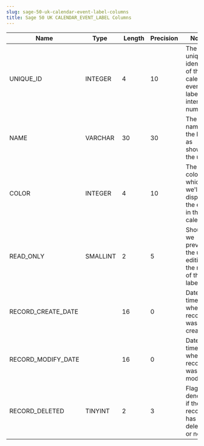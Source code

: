 ```yaml
---
slug: sage-50-uk-calendar-event-label-columns
title: Sage 50 UK CALENDAR_EVENT_LABEL Columns
---
```

| Name | Type  |  Length | Precision  |  Notes  | Example |
| --- | --- | --- | --- | --- | --- |
| UNIQUE_ID | INTEGER | 4 | 10 | The unique identifier of this calendar event label (an internal number) | 1 |
| NAME | VARCHAR | 30 | 30 | The name of the label, as shown to the user | None |
| COLOR | INTEGER | 4 | 10 | The colour in which we'll display the event in the calendar | 16777215 |
| READ_ONLY | SMALLINT | 2 | 5 | Should we prevent the user editing the name of this label? | 1 |
| RECORD_CREATE_DATE |  | 16 | 0 | Date and time when the record was created. | 27/04/2010 17:16:58 |
| RECORD_MODIFY_DATE |  | 16 | 0 | Date and time when the record was modified. | 04/08/2017 14:18:54 |
| RECORD_DELETED | TINYINT | 2 | 3 | Flag denoting if the record has been deleted or not. | 0 |
